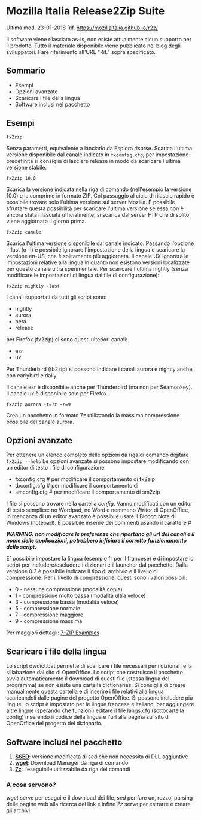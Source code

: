 
Mozilla Italia Release2Zip Suite
================================
Ultima mod. 23-01-2018
Rif. https://mozillaitalia.github.io/r2z/

Il software viene rilasciato as-is, non esiste attualmente alcun supporto
per il prodotto. Tutto il materiale disponibile viene pubblicato nei blog degli sviluppatori.
Fare riferimento all'URL "Rif." sopra specificato.

Sommario
------
* Esempi
* Opzioni avanzate
* Scaricare i file della lingua
* Software inclusi nel pacchetto


Esempi
-------

    fx2zip
    
Senza parametri, equivalente a lanciarlo da Esplora risorse.
Scarica l'ultima versione disponibile dal canale indicato in `fxconfig.cfg`, per impostazione predefinita si consiglia di lasciare release in modo da scaricare l'ultima versione stabile.

    fx2zip 10.0
	
Scarica la versione indicata nella riga di comando (nell'esempio la versione 10.0) e la comprime in formato ZIP. 
Col passaggio al ciclo di rilascio rapido è possibile trovare solo l'ultima versione sui server Mozilla.
È possibile sfruttare questa possibilità per scaricare l'ultima versione se essa non è ancora stata rilasciata ufficialmente, si scarica dal server FTP che di solito viene aggiornato il giorno prima.

    fx2zip canale
    
Scarica l'ultima versione disponibile dal canale indicato. 
Passando l'opzione --last (o -l) è possibile ignorare l'impostazione della lingua e scaricare la versione en-US, che è solitamente più aggiornata.
Il canale UX ignorerà le impostazioni relative alla lingua in quanto non esistono versioni localizzate per questo canale ultra sperimentale.
Per scaricare l'ultima nightly (senza modificare le impostazioni di lingua dal file di configurazione):

    fx2zip nightly -last

I canali supportati da tutti gli script sono:
* nightly
* aurora
* beta
* release

per Firefox (fx2zip) ci sono questi ulteriori canali:
* esr
* ux

Per Thunderbird (tb2zip) si possono indicare i canali aurora e nightly anche con earlybird e daily.

Il canale esr è disponibile anche per Thunderbird (ma non per Seamonkey).
Il canale ux è disponibile solo per Firefox.

    fx2zip aurora -t=7z -z=9
    
Crea un pacchetto in formato 7z utilizzando la massima compressione possibile del canale aurora.

Opzioni avanzate
-----------------
Per ottenere un elenco completo delle opzioni da riga di comando digitare `fx2zip --help`
Le opzioni avanzate si possono impostare modificando con un editor di testo i file di configurazione:
* fxconfig.cfg # per modificare il comportamento di fx2zip
* tbconfig.cfg # per modificare il comportamento di
* smconfig.cfg # per modificare il comportamento di sm2zip

I file si possono trovare nella cartella *config*. Vanno modificati con un editor di testo semplice: no Wordpad, no Word e nemmeno Writer di OpenOffice, in mancanza di un editor avanzato è possibile usare il Blocco Note di Windows (notepad).
È possibile inserire dei commenti usando il carattere #

***WARNING: non modificare le preferenze che riportano gli url dei canali e il nome delle applicazioni, potrebbero inficiare il corretto funzionamento dello script.***

E` possibile impostare la lingua (esempio fr per il francese) e di impostare lo script per includere/escludere i dizionari e il launcher dal pacchetto.
Dalla versione 0.2 è possibile indicare il tipo di archivio e il livello di compressione. 
Per il livello di compressione, questi sono i valori possibili:
* 0 - nessuna compressione (modalità copia)
* 1 - compressione molto bassa (modalità ultra veloce)
* 3 - compressione bassa (modalità veloce)
* 5 - compressione normale
* 7 - compressione maggiore
* 9 - compressione massima

Per maggiori dettagli: [7-ZIP Examples](http://www.dotnetperls.com/7-zip-examples)
	
Scaricare i file della lingua
------------------------------
Lo script dwdict.bat permette di scaricare i file necessari per i dizionari e la sillabazione dal sito di OpenOffice. 
Lo script che costruisce il pacchetto avvia automaticamente il download di questi file (stessa lingua del programma) se non esiste una cartella dictionaries.
Si consiglia di creare manualmente questa cartella e di inserire i file relativi alla lingua scaricandoli dalle pagine del progetto OpenOffice.
Si possono includere più lingue, lo script è impostato per le lingue francese e italiano, per aggiungere altre lingue (sperando che funzioni) editare il file langs.cfg (sottocartella config) inserendo il codice della lingua e l'url alla pagina sul sito di OpenOffice del progetto del dizionario.

Software inclusi nel pacchetto
-------------------------------
1. **[SSED](http://sed.sourceforge.net/grabbag/ssed/)**: versione modificata di sed che non necessita di DLL aggiuntive
2. **[wget](http://www.gnu.org/software/wget/)**: Download Manager da riga di comando
3. **[7z](http://www.7-zip.org/)**:  l'eseguibile utilizzabile da riga dei comandi

### A cosa servono? ###
*wget* serve per eseguire il download dei file, *sed* per fare un, rozzo, parsing delle pagine web alla ricerca dei link e infine *7z* serve per estrarre e creare gli archivi.
